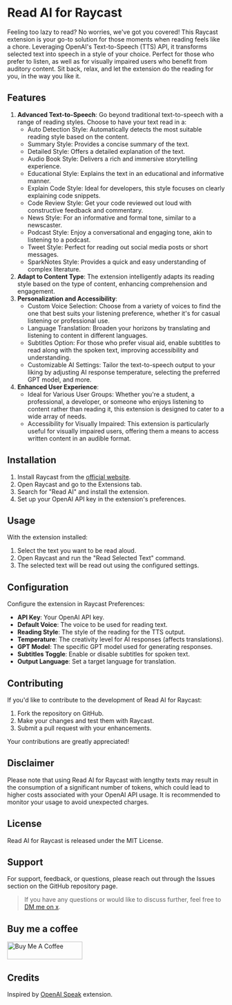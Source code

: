 # Read AI for Raycast

Feeling too lazy to read? No worries, we've got you covered! This Raycast extension is your go-to solution for those moments when reading feels like a chore. Leveraging OpenAI's Text-to-Speech (TTS) API, it transforms selected text into speech in a style of your choice. Perfect for those who prefer to listen, as well as for visually impaired users who benefit from auditory content. Sit back, relax, and let the extension do the reading for you, in the way you like it.

## Features

1. **Advanced Text-to-Speech**: Go beyond traditional text-to-speech with a range of reading styles. Choose to have your text read in a:
   - Auto Detection Style: Automatically detects the most suitable reading style based on the content.
   - Summary Style: Provides a concise summary of the text.
   - Detailed Style: Offers a detailed explanation of the text.
   - Audio Book Style: Delivers a rich and immersive storytelling experience.
   - Educational Style: Explains the text in an educational and informative manner.
   - Explain Code Style: Ideal for developers, this style focuses on clearly explaining code snippets.
   - Code Review Style: Get your code reviewed out loud with constructive feedback and commentary.
   - News Style: For an informative and formal tone, similar to a newscaster.
   - Podcast Style: Enjoy a conversational and engaging tone, akin to listening to a podcast.
   - Tweet Style: Perfect for reading out social media posts or short messages.
   - SparkNotes Style: Provides a quick and easy understanding of complex literature.
2. **Adapt to Content Type**: The extension intelligently adapts its reading style based on the type of content, enhancing comprehension and engagement.
3. **Personalization and Accessibility**:
   - Custom Voice Selection: Choose from a variety of voices to find the one that best suits your listening preference, whether it's for casual listening or professional use.
   - Language Translation: Broaden your horizons by translating and listening to content in different languages.
   - Subtitles Option: For those who prefer visual aid, enable subtitles to read along with the spoken text, improving accessibility and understanding.
   - Customizable AI Settings: Tailor the text-to-speech output to your liking by adjusting AI response temperature, selecting the preferred GPT model, and more.
4. **Enhanced User Experience**:
   - Ideal for Various User Groups: Whether you're a student, a professional, a developer, or someone who enjoys listening to content rather than reading it, this extension is designed to cater to a wide array of needs.
   - Accessibility for Visually Impaired: This extension is particularly useful for visually impaired users, offering them a means to access written content in an audible format.

## Installation

1. Install Raycast from the [official website](https://raycast.com/).
2. Open Raycast and go to the Extensions tab.
3. Search for "Read AI" and install the extension.
4. Set up your OpenAI API key in the extension's preferences.

## Usage

With the extension installed:

1. Select the text you want to be read aloud.
2. Open Raycast and run the "Read Selected Text" command.
3. The selected text will be read out using the configured settings.

## Configuration

Configure the extension in Raycast Preferences:

- **API Key**: Your OpenAI API key.
- **Default Voice**: The voice to be used for reading text.
- **Reading Style**: The style of the reading for the TTS output.
- **Temperature**: The creativity level for AI responses (affects translations).
- **GPT Model**: The specific GPT model used for generating responses.
- **Subtitles Toggle**: Enable or disable subtitles for spoken text.
- **Output Language**: Set a target language for translation.

## Contributing

If you'd like to contribute to the development of Read AI for Raycast:

1. Fork the repository on GitHub.
2. Make your changes and test them with Raycast.
3. Submit a pull request with your enhancements.

Your contributions are greatly appreciated!

## Disclaimer

Please note that using Read AI for Raycast with lengthy texts may result in the consumption of a significant number of tokens, which could lead to higher costs associated with your OpenAI API usage. It is recommended to monitor your usage to avoid unexpected charges.

## License

Read AI for Raycast is released under the MIT License.

## Support

For support, feedback, or questions, please reach out through the Issues section on the GitHub repository page.

> If you have any questions or would like to discuss further, feel free to [DM me on x](https://x.com/lucas_ghae).

## Buy me a coffee

<a href="https://www.buymeacoffee.com/lucas.ghae" target="_blank"><img src="https://cdn.buymeacoffee.com/buttons/default-orange.png" alt="Buy Me A Coffee" height="41" width="174"></a>

## Credits

Inspired by [OpenAI Speak](https://www.raycast.com/jian_chao_man/openai-speak) extension.
